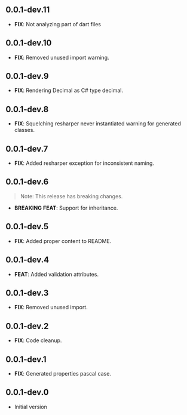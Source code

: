 ## 0.0.1-dev.11

 - **FIX**: Not analyzing part of dart files


## 0.0.1-dev.10

 - **FIX**: Removed unused import warning.

## 0.0.1-dev.9

 - **FIX**: Rendering Decimal as C# type decimal.

## 0.0.1-dev.8

 - **FIX**: Squelching resharper never instantiated warning for generated classes.

## 0.0.1-dev.7

 - **FIX**: Added resharper exception for inconsistent naming.

## 0.0.1-dev.6

> Note: This release has breaking changes.

 - **BREAKING** **FEAT**: Support for inheritance.

## 0.0.1-dev.5

 - **FIX**: Added proper content to README.

## 0.0.1-dev.4

 - **FEAT**: Added validation attributes.

## 0.0.1-dev.3

 - **FIX**: Removed unused import.

## 0.0.1-dev.2

 - **FIX**: Code cleanup.

## 0.0.1-dev.1

 - **FIX**: Generated properties pascal case.

## 0.0.1-dev.0

- Initial version

